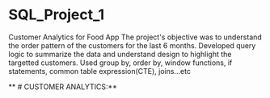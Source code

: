 # SQL_Project_1
Customer Analytics for Food App
The project's objective was to understand the order pattern of the customers for the last 6 months. Developed query logic to summarize the data and understand design to highlight the targetted customers. Used group by, order by, window functions, if statements, common table expression(CTE), joins...etc

** # CUSTOMER ANALYTICS:**


